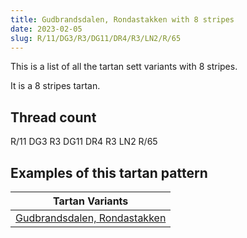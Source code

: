 ```yaml
---
title: Gudbrandsdalen, Rondastakken with 8 stripes
date: 2023-02-05
slug: R/11/DG3/R3/DG11/DR4/R3/LN2/R/65
---
```

This is a list of all the tartan sett variants with 8 stripes.

It is a 8 stripes tartan.


## Thread count
R/11 DG3 R3 DG11 DR4 R3 LN2 R/65

## Examples of this tartan pattern

| Tartan Variants |
|---------------|
| [Gudbrandsdalen, Rondastakken](/variants/r/11/dg3/r3/dg11/dr4/r3/ln2/r/65-dg003000-dr800000-lne0e0e0-rc00000)||

